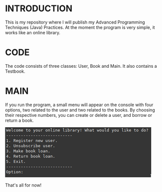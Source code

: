 # INTRODUCTION
This is my repository where I will publish my Advanced Programming Techniques (Java) Practices.
At the moment the program is very simple, it works like an online library.

# CODE
The code consists of three classes: User, Book and Main. It also contains a Testbook.

# MAIN
If you run the program, a small menu will appear on the console with four options, two related to the user and two related to the books. By choosing their respective numbers, you can create or delete a user, and borrow or return a book.

![Menu](img/menu.png)

That's all for now!

